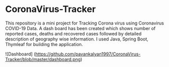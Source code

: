 # CoronaVirus-Tracker
This repository is a mini project for Tracking Corona virus using Coronavirus COVID-19 Data. A dash board has been created which shows number of reported cases, deaths and recovered cases followed by detailed description of geography wise information. I used Java, Spring Boot, Thymleaf for building the application.

![Dashboard] (https://github.com/pavankalyan1997/CoronaVirus-Tracker/blob/master/dashboard.png)
